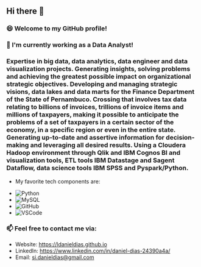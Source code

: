 ## Hi there 👋

### 😄 Welcome to my GitHub profile!

### 🔭 I'm currently working as a Data Analyst!

### Expertise in big data, data analytics, data engineer and data visualization projects. Generating insights, solving problems and achieving the greatest possible impact on organizational strategic objectives. Developing and managing strategic visions, data lakes and data marts for the Finance Department of the State of Pernambuco. Crossing that involves tax data relating to billions of invoices, trillions of invoice items and millions of taxpayers, making it possible to anticipate the problems of a set of taxpayers in a certain sector of the economy, in a specific region or even in the entire state. Generating up-to-date and assertive information for decision-making and leveraging all desired results. Using a Cloudera Hadoop environment through Qlik and IBM Cognos BI and visualization tools, ETL tools IBM Datastage and Sagent Dataflow, data science tools IBM SPSS and Pyspark/Python.

* My favorite tech components are:


- ![Python](https://img.shields.io/badge/-MongoDB-black?style=flat-square&logo=mongodb)
- ![MySQL](https://img.shields.io/badge/-MySQL-4479A1?style=flat-square&logo=mysql&logoColor=white)
- ![GitHub](https://img.shields.io/badge/-GitHub-181717?style=flat-square&logo=github)
- ![VSCode](https://img.shields.io/badge/-VSCode-007ACC?style=flat-square&logo=visual-studio-code&logoColor=white)


### 📫 Feel free to contact me via:
* Website: https://ldanieldias.github.io
* LinkedIn: https://www.linkedin.com/in/daniel-dias-24390a4a/
* Email: si.danieldias@gmail.com
